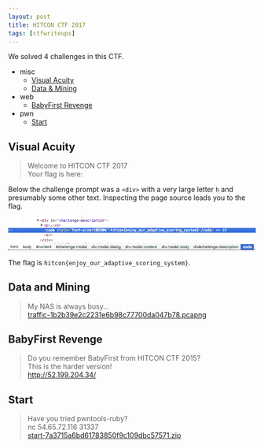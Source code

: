 ```yaml
---
layout: post
title: HITCON CTF 2017
tags: [ctfwriteups]
---
```


We solved 4 challenges in this CTF.
- misc
  - [Visual Acuity](#visual-acuity)
  - [Data & Mining](#data-and-mining)
- web
  - [BabyFirst Revenge](#babyfirst-revenge)
- pwn
  - [Start](#start)

## Visual Acuity 

> Welcome to HITCON CTF 2017  
> Your flag is here:

Below the challenge prompt was a `<div>` with a very large letter `h` and presumably some other text. Inspecting the page source leads you to the flag.

![Flag for Visual Acuity](/assets/hitcon2017/visualacuity.png)

The flag is `hitcon{enjoy_our_adaptive_scoring_system}`.

## Data and Mining

> My NAS is always busy...  
> [traffic-1b2b39e2c2231e6b98c77700da047b78.pcapng](https://xmunoz.com/ctfs/hitcon2017/traffic-1b2b39e2c2231e6b98c77700da047b78.pcapng)


## BabyFirst Revenge

> Do you remember BabyFirst from HITCON CTF 2015?  
> This is the harder version!  
> http://52.199.204.34/

## Start

> Have you tried pwntools-ruby?  
> nc 54.65.72.116 31337  
> [start-7a3715a6bd61783850f9c109dbc57571.zip](/assets/hitcon2017/start-7a3715a6bd61783850f9c109dbc57571.zip)
